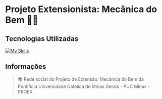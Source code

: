 # Projeto Extensionista: Mecânica do Bem :toolbox::wrench:
## Tecnologias Utilizadas
[![My Skills](https://skills.thijs.gg/icons?i=bootstrap,html,css,js,nodejs,mongodb,mysql)](https://skills.thijs.gg)
## Informações
> :books: Rede social do Projeto de Extensão: Mecânica do Bem da Pontifícia Universidade Católica de Minas Gerais - PUC Minas - PROEX
